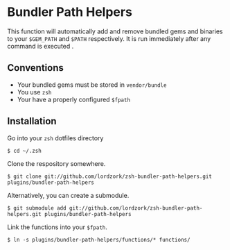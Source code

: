# Bundler Path Helpers

This function will automatically add and remove bundled gems and binaries
to your `$GEM_PATH` and `$PATH` respectively. It is run immediately after
any command is executed .

## Conventions

* Your bundled gems must be stored in `vendor/bundle`
* You use `zsh`
* Your have a properly configured `$fpath`

## Installation

Go into your `zsh` dotfiles directory

    $ cd ~/.zsh

Clone the respository somewhere.

    $ git clone git://github.com/lordzork/zsh-bundler-path-helpers.git plugins/bundler-path-helpers

Alternatively, you can create a submodule.

    $ git submodule add git://github.com/lordzork/zsh-bundler-path-helpers.git plugins/bundler-path-helpers

Link the functions into your `$fpath`.

    $ ln -s plugins/bundler-path-helpers/functions/* functions/
